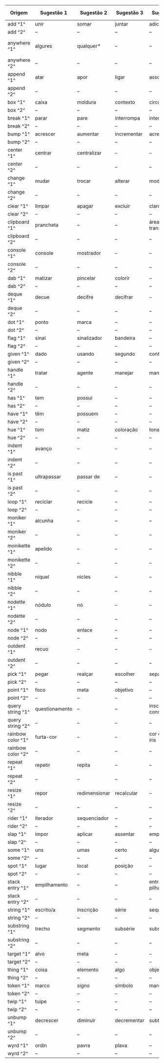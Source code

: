 |Origem|Sugestão 1|Sugestão 2|Sugestão 3|Sugestão 4|Sugestão 5|
|------------|------------|------------|------------|------------|------------|
|add ^1^|unir|somar|juntar|adicionar|–|
|add ^2^|–|–|–|–|–|
|anywhere ^1^|algures|qualquer*|–|–|em qualquer lugar|
|anywhere ^2^|–|–|–|–|–|
|append ^1^|atar|apor|ligar|associar|–|
|append ^2^|–|–|–|–|–|
|box ^1^|caixa|moldura|contexto|circunstância|–|
|box ^2^|–|–|–|–|–|
|break ^1^|parar|pare|interrompa|interromper|–|
|break ^2^|–|–|–|–|–|
|bump ^1^|acrescer|aumentar|incrementar|acrescentar|–|
|bump ^2^|–|–|–|–|–|
|center ^1^|centrar|centralizar|–|–|–|
|center ^2^|–|–|–|–|–|
|change ^1^|mudar|trocar|alterar|modificar|–|
|change ^2^|–|–|–|–|–|
|clear ^1^|limpar|apagar|excluir|clarear|
|clear ^2^|–|–|–|–|–|
|clipboard ^1^|prancheta|–|–|área de transferência|–|
|clipboard ^2^|–|–|–|–|–|
|console ^1^|console|mostrador|–|–|
|console ^2^|–|–|–|–|–|
|dab ^1^|matizar|pincelar|colorir|–|–|
|dab ^2^|–|–|–|–|–|
|deque ^1^|decue|decifre|decifrar|–|–|
|deque ^2^|–|–|–|–|–|
|dot ^1^|ponto|marca|–|–|–|
|dot ^2^|–|–|–|–|–|
|flag ^1^|sinal|sinalizador|bandeira|–|–|
|flag ^2^|–|–|–|–|–|
|given ^1^|dado|usando|segundo|conforme|consoante|
|given ^2^|–|–|–|–|–|
|handle ^1^|tratar|agente|manejar|manipular|considerar|
|handle ^2^|–|–|–|–|–|
|has ^1^|tem|possui|–|–|–|
|has ^2^|–|–|–|–|–|
|have ^1^|têm|possuem|–|–|–|
|have ^2^|–|–|–|–|–|
|hue ^1^|tom|matiz| coloração|tonalidade|–|
|hue ^2^|–|–|–|–|–|
|indent ^1^|avanço|–|–|–|
|indent ^2^|–|–|–|–|–|
|is past ^1^|ultrapassar|passar de|–|–|–|
|is past ^2^|–|–|–|–|–|
|loop ^1^|reciclar|recicle|–|–|–|
|loop ^2^|–|–|–|–|–|
|moniker ^1^|alcunha|–|–|–|–|
|moniker ^2^|–|–|–|–|–|
|monikette ^1^|apelido|–|–|–|–|
|monikette ^2^|–|–|–|–|–|
|nibble ^1^|níquel|nicles|–|–|–|
|nibble ^2^|–|–|–|–|–|
|nodette ^1^|nódulo|nó|–|–|
|nodette ^2^|–|–|–|–|–|
|node ^1^|nodo|enlace|–|–|
|node ^2^|–|–|–|–|–|
|outdent ^1^|recuo|–|–|–|
|outdent ^2^|–|–|–|–|–|
|pick ^1^|pegar|realçar|escolher|separar|selecionar|
|pick ^2^|–|–|–|–|–|
|point ^1^|foco|meta|objetivo|–|–|
|point ^2^|–|–|–|–|–|
|query string ^1^|questionamento|–|–|inscrição de consulta|
|query string ^2^|–|–|–|–|–|
|rainbow color ^1^|furta-cor|–|–|cor do arco-íris|–|
|rainbow color ^2^|–|–|–|–|–|
|repeat ^1^|repetir|repita|–|–|–|
|repeat ^2^|–|–|–|–|–|
|resize ^1^|repor|redimensionar|recalcular|–|–|
|resize ^2^|–|–|–|–|–|
|rider ^1^|iterador|sequenciador|–|–|–|
|rider ^2^|–|–|–|–|–|
|slap ^1^|impor|aplicar|assentar|empregar|–|
|slap ^2^|–|–|–|–|–|
|some ^1^|uns|umas|certo|algum|–|
|some ^2^|–|–|–|–|–|
|spot ^1^|lugar|local|posição|–|–|
|spot ^2^|–|–|–|–|–|
|stack entry ^1^|empilhamento|–|–|entrada de pilha|–|
|stack entry ^2^|–|–|–|–|–|
|string ^1^|escrito/a|inscrição|série|sequência|frase|
|string ^2^|–|–|–|–|–|
|substring ^1^|trecho|segmento|subsérie|subsequência|fragmento|
|substring ^2^|–|–|–|–|–|
|target ^1^|alvo|meta|–|–|–|
|target ^2^|–|–|–|–|–|
|thing ^1^|coisa|elemento|algo|objeto|–|
|thing ^2^|–|–|–|–|–|
|token ^1^|marco|signo|símbolo|marca|–|
|token ^2^|–|–|–|–|–|
|twip ^1^|tuipe|–|–|–|–|
|twip ^2^|–|–|–|–|–|
|unbump ^1^|decrescer|diminuir|decrementar|subtrair|–|
|unbump ^2^|–|–|–|–|–|
|wyrd ^1^|ordin|pavra|plava|–|–|
|wyrd ^2^|–|–|–|–|–|
